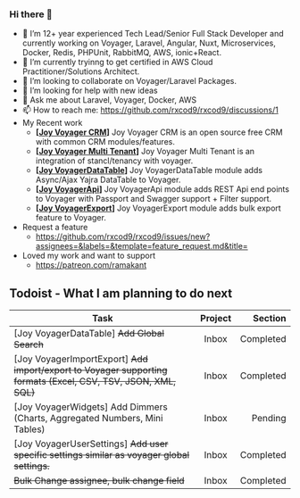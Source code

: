 ### Hi there 👋

- 🔭 I’m 12+ year experienced Tech Lead/Senior Full Stack Developer and currently working on Voyager, Laravel, Angular, Nuxt, Microservices, Docker, Redis, PHPUnit, RabbitMQ, AWS, ionic+React.
- 🌱 I’m currently tryinng to get certified in AWS Cloud Practitioner/Solutions Architect.
- 👯 I’m looking to collaborate on Voyager/Laravel Packages.
- 🤔 I’m looking for help with new ideas
- 💬 Ask me about Laravel, Voyager, Docker, AWS
- 📫 How to reach me: https://github.com/rxcod9/rxcod9/discussions/1
- My Recent work
  - **[[Joy Voyager CRM](https://github.com/rxcod9/joy-voyager-crm)]** Joy Voyager CRM is an open source free CRM with common CRM modules/features.
  - **[[Joy Voyager Multi Tenant](https://github.com/rxcod9/joy-voyager-multi-tenant)]** Joy Voyager Multi Tenant is an integration of stancl/tenancy with voyager.
  - **[[Joy VoyagerDataTable](https://github.com/rxcod9/joy-voyager-datatable)]** Joy VoyagerDataTable module adds Async/Ajax Yajra DataTable to Voyager.
  - **[[Joy VoyagerApi](https://github.com/rxcod9/joy-voyager-api)]** Joy VoyagerApi module adds REST Api end points to Voyager with Passport and Swagger support + Filter support.
  - **[[Joy VoyagerExport](https://github.com/rxcod9/joy-voyager-export)]** Joy VoyagerExport module adds bulk export feature to Voyager.
- Request a feature
  - https://github.com/rxcod9/rxcod9/issues/new?assignees=&labels=&template=feature_request.md&title=
- Loved my work and want to support 
  - https://patreon.com/ramakant


## Todoist - What I am planning to do next

<!-- TODO-IST:START -->
| Task        | Project           | Section  |           
| ------------- |:-------------:| -----:|           
| [Joy VoyagerDataTable] ~~Add Global Search~~        | Inbox           | Completed  |           
| [Joy VoyagerImportExport] ~~Add import/export to Voyager supporting formats (Excel, CSV, TSV, JSON, XML, SQL)~~        | Inbox           | Completed  |           
| [Joy VoyagerWidgets] Add Dimmers (Charts, Aggregated Numbers, Mini Tables)        | Inbox           | Pending  |           
| [Joy VoyagerUserSettings] ~~Add user specific settings similar as voyager global settings.~~        | Inbox           | Completed  |           
| ~~Bulk Change assignee, bulk change field~~        | Inbox           | Completed  |
<!-- TODO-IST:END -->
